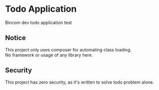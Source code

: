 # Todo Application
Bincom dev todo application test

## Notice
This project only uses composer for automating class loading.</br>
No framework or usage of any library here.

## Security 
This project has zero security, as it's written to solve todo problem alone. 